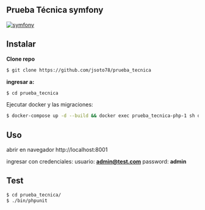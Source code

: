 ##  Prueba Técnica symfony
[![symfony](https://symfony.com/images/logos/header-logo.svg "symfony")](https://symfony.com/)

Instalar
-----
**Clone repo**
```bash
$ git clone https://github.com/jsoto78/prueba_tecnica
```

**ingresar a:**
```bash
$ cd prueba_tecnica
```
Ejecutar docker y las migraciones:
```bash
$ docker-compose up -d --build && docker exec prueba_tecnica-php-1 sh do_migrations.sh
```
Uso
-----
abrir en navegador http://localhost:8001

ingresar con credenciales:
usuario: **admin@test.com**
password: **admin**

Test
-----
```bash
$ cd prueba_tecnica/
$ ./bin/phpunit
```